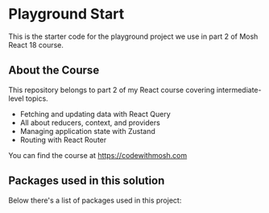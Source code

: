 # Playground Start

This is the starter code for the playground project we use in part 2 of Mosh React 18 course.

## About the Course

This repository belongs to part 2 of my React course covering intermediate-level topics.

- Fetching and updating data with React Query
- All about reducers, context, and providers
- Managing application state with Zustand
- Routing with React Router

You can find the course at https://codewithmosh.com

## Packages used in this solution

Below there's a list of packages used in this project:
